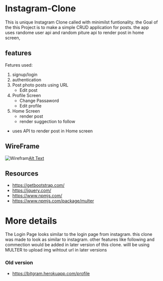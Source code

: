 # Instagram-Clone
This is  unique Instagram Clone called with minimilst funtionality.
the Goal of the this Project is to make a simple CRUD application for posts.
the app uses randome user api and random piture api to render post in home screen,

## features
Fetures used:
1. signup/login
2. authentication
3. Post photo posts using URL
    * Edit post
4. Profile Screen
    * Change Passaword
    * Edit profile
5. Home Screen
    * render post
    * render suggection to follow

* uses API to render post in Home screen




## WireFrame
![Wirefram](https://www.figma.com/file/ZJ7a1sdUmBjaLcdNOrYcyE/thumbnail?ver=thumbnails/a0a11f50-5d93-4561-b2cd-94d8860c6f46)[Alt Text](url)

## Resources
* https://getbootstrap.com/
* https://jquery.com/
* https://www.npmjs.com/
* https://www.npmjs.com/package/multer

# More details
The Login Page looks similar to the login page from instagram.
this clone was made to look as similar to instagram.
other features like following and commection would be added in later version of this clone.
willl be using MULTER to upload img wihtout url in later versions

### Old version 
* https://bitgram.herokuapp.com/profile

